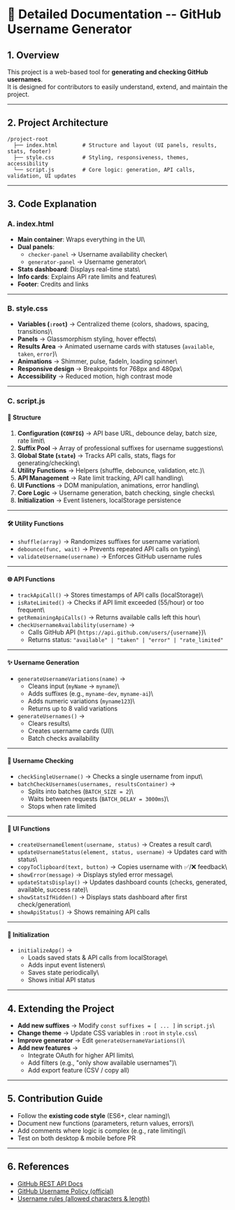 # 📘 Detailed Documentation -- GitHub Username Generator

## 1. Overview

This project is a web-based tool for **generating and checking GitHub
usernames**.\
It is designed for contributors to easily understand, extend, and
maintain the project.

------------------------------------------------------------------------

## 2. Project Architecture

    /project-root
      ├── index.html        # Structure and layout (UI panels, results, stats, footer)
      ├── style.css         # Styling, responsiveness, themes, accessibility
      └── script.js         # Core logic: generation, API calls, validation, UI updates

------------------------------------------------------------------------

## 3. Code Explanation

### A. index.html

-   **Main container**: Wraps everything in the UI\
-   **Dual panels**:
    -   `checker-panel` → Username availability checker\
    -   `generator-panel` → Username generator\
-   **Stats dashboard**: Displays real-time stats\
-   **Info cards**: Explains API rate limits and features\
-   **Footer**: Credits and links

------------------------------------------------------------------------

### B. style.css

-   **Variables (`:root`)** → Centralized theme (colors, shadows,
    spacing, transitions)\
-   **Panels** → Glassmorphism styling, hover effects\
-   **Results Area** → Animated username cards with statuses
    (`available`, `taken`, `error`)\
-   **Animations** → Shimmer, pulse, fadeIn, loading spinner\
-   **Responsive design** → Breakpoints for 768px and 480px\
-   **Accessibility** → Reduced motion, high contrast mode

------------------------------------------------------------------------

### C. script.js

#### 📂 Structure

1.  **Configuration (`CONFIG`)** → API base URL, debounce delay, batch
    size, rate limit\
2.  **Suffix Pool** → Array of professional suffixes for username
    suggestions\
3.  **Global State (`state`)** → Tracks API calls, stats, flags for
    generating/checking\
4.  **Utility Functions** → Helpers (shuffle, debounce, validation,
    etc.)\
5.  **API Management** → Rate limit tracking, API call handling\
6.  **UI Functions** → DOM manipulation, animations, error handling\
7.  **Core Logic** → Username generation, batch checking, single checks\
8.  **Initialization** → Event listeners, localStorage persistence

------------------------------------------------------------------------

#### 🛠 Utility Functions

-   `shuffle(array)` → Randomizes suffixes for username variation\
-   `debounce(func, wait)` → Prevents repeated API calls on typing\
-   `validateUsername(username)` → Enforces GitHub username rules

------------------------------------------------------------------------

#### 🌐 API Functions

-   `trackApiCall()` → Stores timestamps of API calls (localStorage)\
-   `isRateLimited()` → Checks if API limit exceeded (55/hour) or too
    frequent\
-   `getRemainingApiCalls()` → Returns available calls left this hour\
-   `checkUsernameAvailability(username)` →
    -   Calls GitHub API (`https://api.github.com/users/{username}`)\
    -   Returns status:
        `"available" | "taken" | "error" | "rate_limited"`

------------------------------------------------------------------------

#### ✨ Username Generation

-   `generateUsernameVariations(name)` →
    -   Cleans input (`myName` → `myname`)\
    -   Adds suffixes (e.g., `myname-dev`, `myname-ai`)\
    -   Adds numeric variations (`myname123`)\
    -   Returns up to 8 valid variations
-   `generateUsernames()` →
    -   Clears results\
    -   Creates username cards (UI)\
    -   Batch checks availability

------------------------------------------------------------------------

#### 🔎 Username Checking

-   `checkSingleUsername()` → Checks a single username from input\
-   `batchCheckUsernames(usernames, resultsContainer)` →
    -   Splits into batches (`BATCH_SIZE = 2`)\
    -   Waits between requests (`BATCH_DELAY = 3000ms`)\
    -   Stops when rate limited

------------------------------------------------------------------------

#### 🎨 UI Functions

-   `createUsernameElement(username, status)` → Creates a result card\
-   `updateUsernameStatus(element, status, username)` → Updates card
    with status\
-   `copyToClipboard(text, button)` → Copies username with ✅/❌
    feedback\
-   `showError(message)` → Displays styled error message\
-   `updateStatsDisplay()` → Updates dashboard counts (checks,
    generated, available, success rate)\
-   `showStatsIfHidden()` → Displays stats dashboard after first
    check/generation\
-   `showApiStatus()` → Shows remaining API calls

------------------------------------------------------------------------

#### 🚀 Initialization

-   `initializeApp()` →
    -   Loads saved stats & API calls from localStorage\
    -   Adds input event listeners\
    -   Saves state periodically\
    -   Shows initial API status

------------------------------------------------------------------------

## 4. Extending the Project

-   **Add new suffixes** → Modify `const suffixes = [ ... ]` in
    `script.js`\
-   **Change theme** → Update CSS variables in `:root` in `style.css`\
-   **Improve generator** → Edit `generateUsernameVariations()`\
-   **Add new features** →
    -   Integrate OAuth for higher API limits\
    -   Add filters (e.g., "only show available usernames")\
    -   Add export feature (CSV / copy all)

------------------------------------------------------------------------

## 5. Contribution Guide

-   Follow the **existing code style** (ES6+, clear naming)\
-   Document new functions (parameters, return values, errors)\
-   Add comments where logic is complex (e.g., rate limiting)\
-   Test on both desktop & mobile before PR

------------------------------------------------------------------------


## 6. References  

- [GitHub REST API Docs](https://docs.github.com/en/rest)  
- [GitHub Username Policy (official)](https://docs.github.com/en/site-policy/other-site-policies/github-username-policy)  
- [Username rules (allowed characters & length)](https://docs.github.com/en/enterprise-cloud@latest/admin/managing-iam/iam-configuration-reference/username-considerations-for-external-authentication)  

